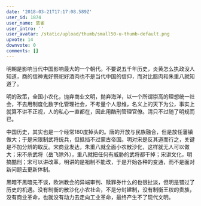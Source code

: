 ```yaml
---
date: '2018-03-21T17:17:08.589Z'
user_id: 1874
user_name: 蓝雀
user_intro: ''
user_avatar: /static/upload/thumb/small50-u-thumb-default.png
upvote: 14
downvote: 0
comments: []
---
```


明朝是影响当代中国影响最大的一个朝代。不要说五千年历史，炎黄怎么执政没人知道，商的信神鬼好祭祀好酒肉也不是当代中国的信仰，而对比腊肉和朱重八就知道了。

明的政策，全国小农化，抛弃商业文明，抛弃海洋，以一个所谓崇高的理想统一社会，不去用制度化数字化管理社会，不考量个人思维，名义上的天下为公，事实上就算不讲不正视，人的私心一直都在，因此用酷刑管理官僚。清只不过随了明规而已。

中国历史，其实也是一个经常180度掉头的。唐的开放与民族融合，但是放任藩镇做大；于是宋限制武将统兵，但抵挡不过蒙古帝国。明对宋是反其道而行之，关键是不加分辨的取反。宋商业发达，朱重八就全面小农散沙化，这样就无人可以做大；宋不杀武将（岳飞除外），重八就把任何有威胁的武将都干掉；宋讲文化，明搞酷刑；宋可以讲改革，明讲的是祖制不能改，于是开始各种的变通，而不是面对新问题去更新体制。

黑暗不黑暗先不谈，欧洲教会的异端审判、赎罪券什么的也很扯淡，但明是错过了历史的机遇。没有制衡的散沙化小农社会，不是分封建制，没有制衡王权的贵族，没有商业革命，也就没有动力去走向工业革命，最终产生不了现代文明。

